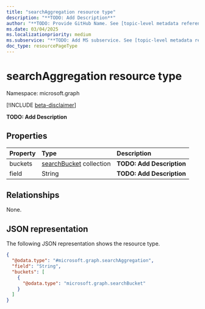 ```yaml
---
title: "searchAggregation resource type"
description: "**TODO: Add Description**"
author: "**TODO: Provide GitHub Name. See [topic-level metadata reference](https://aka.ms/msgo?pagePath=Document-APIs/Guidelines/Metadata)**"
ms.date: 03/04/2025
ms.localizationpriority: medium
ms.subservice: "**TODO: Add MS subservice. See [topic-level metadata reference](https://aka.ms/msgo?pagePath=Document-APIs/Guidelines/Metadata)**"
doc_type: resourcePageType
---
```


# searchAggregation resource type

Namespace: microsoft.graph

[!INCLUDE [beta-disclaimer](../../includes/beta-disclaimer.md)]

**TODO: Add Description**


## Properties
|Property|Type|Description|
|:---|:---|:---|
|buckets|[searchBucket](../resources/searchbucket.md) collection|**TODO: Add Description**|
|field|String|**TODO: Add Description**|

## Relationships
None.

## JSON representation
The following JSON representation shows the resource type.
<!-- {
  "blockType": "resource",
  "@odata.type": "microsoft.graph.searchAggregation"
}
-->
``` json
{
  "@odata.type": "#microsoft.graph.searchAggregation",
  "field": "String",
  "buckets": [
    {
      "@odata.type": "microsoft.graph.searchBucket"
    }
  ]
}
```

